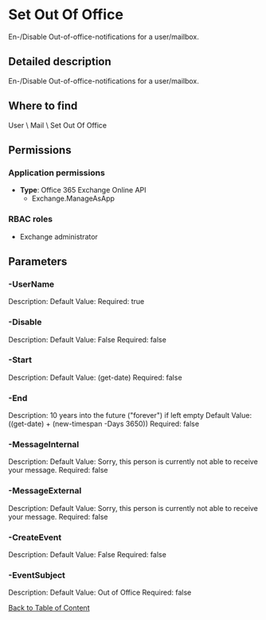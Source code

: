 # Set Out Of Office

En-/Disable Out-of-office-notifications for a user/mailbox.

## Detailed description
En-/Disable Out-of-office-notifications for a user/mailbox.

## Where to find
User \ Mail \ Set Out Of Office

## Permissions
### Application permissions
- **Type**: Office 365 Exchange Online API
  - Exchange.ManageAsApp

### RBAC roles
- Exchange administrator


## Parameters
### -UserName
Description: 
Default Value: 
Required: true

### -Disable
Description: 
Default Value: False
Required: false

### -Start
Description: 
Default Value: (get-date)
Required: false

### -End
Description: 10 years into the future ("forever") if left empty
Default Value: ((get-date) + (new-timespan -Days 3650))
Required: false

### -MessageInternal
Description: 
Default Value: Sorry, this person is currently not able to receive your message.
Required: false

### -MessageExternal
Description: 
Default Value: Sorry, this person is currently not able to receive your message.
Required: false

### -CreateEvent
Description: 
Default Value: False
Required: false

### -EventSubject
Description: 
Default Value: Out of Office
Required: false


[Back to Table of Content](../../../README.md)

